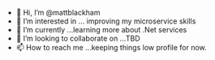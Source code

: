- 👋 Hi, I’m @mattblackham
- 👀 I’m interested in ... improving my microservice skills
- 🌱 I’m currently ...learning more about .Net services
- 💞️ I’m looking to collaborate on ...TBD
- 📫 How to reach me ...keeping things low profile for now.

<!---
mattblackham/mattblackham is a ✨ special ✨ repository because its `README.md` (this file) appears on your GitHub profile.
You can click the Preview link to take a look at your changes.
--->
